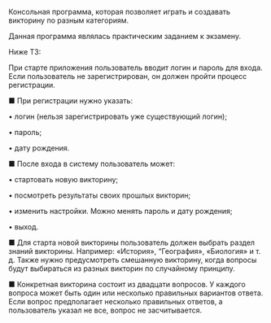 Консольная программа, которая позволяет играть и создавать викторину по разным категориям.

Данная программа являлась практическим заданием к экзамену. 

Ниже ТЗ:


При старте приложения пользователь вводит логин и пароль для входа.
Если пользователь не зарегистрирован, он должен пройти процесс регистрации.

■ При регистрации нужно указать:

• логин (нельзя зарегистрировать уже существующий логин);

• пароль;

• дату рождения.

■ После входа в систему пользователь может:

• стартовать новую викторину;

• посмотреть результаты своих прошлых викторин;

• изменить настройки. Можно менять пароль и дату рождения;

• выход.

■ Для старта новой викторины пользователь должен выбрать раздел знаний
викторины. Например: «История», “География», «Биология» и т. д. Также
нужно предусмотреть смешанную викторину, когда вопросы будут выбираться из разных викторин по случайному принципу.

■ Конкретная викторина состоит из двадцати вопросов. У каждого вопроса
может быть один или несколько правильных вариантов ответа. Если вопрос предполагает несколько правильных ответов, а пользователь указал
не все, вопрос не засчитывается.
